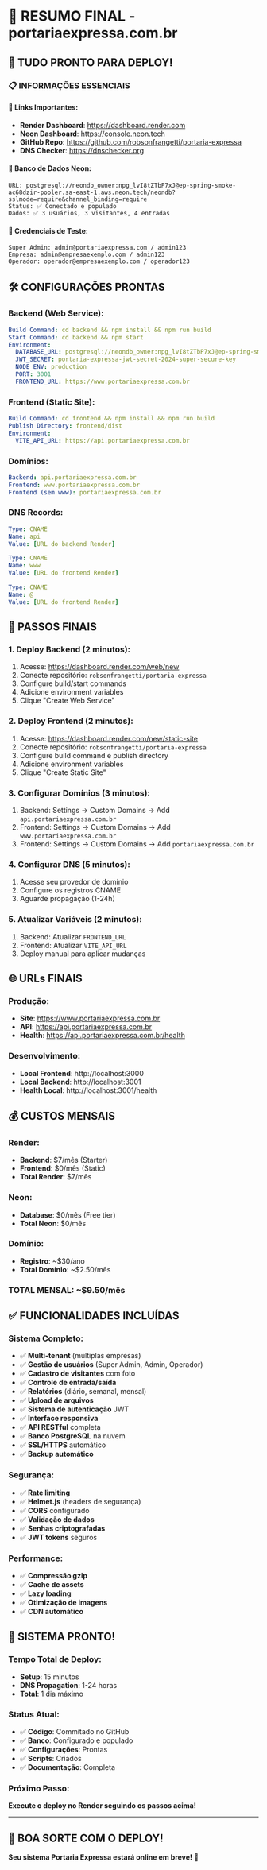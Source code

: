 # 🎯 RESUMO FINAL - portariaexpressa.com.br

## 🚀 **TUDO PRONTO PARA DEPLOY!**

### **📋 INFORMAÇÕES ESSENCIAIS**

#### **🔗 Links Importantes:**
- **Render Dashboard**: https://dashboard.render.com
- **Neon Dashboard**: https://console.neon.tech
- **GitHub Repo**: https://github.com/robsonfrangetti/portaria-expressa
- **DNS Checker**: https://dnschecker.org

#### **💾 Banco de Dados Neon:**
```
URL: postgresql://neondb_owner:npg_lvI8tZTbP7xJ@ep-spring-smoke-ac68dzir-pooler.sa-east-1.aws.neon.tech/neondb?sslmode=require&channel_binding=require
Status: ✅ Conectado e populado
Dados: ✅ 3 usuários, 3 visitantes, 4 entradas
```

#### **🔐 Credenciais de Teste:**
```
Super Admin: admin@portariaexpressa.com / admin123
Empresa: admin@empresaexemplo.com / admin123
Operador: operador@empresaexemplo.com / operador123
```

## 🛠️ **CONFIGURAÇÕES PRONTAS**

### **Backend (Web Service):**
```yaml
Build Command: cd backend && npm install && npm run build
Start Command: cd backend && npm start
Environment:
  DATABASE_URL: postgresql://neondb_owner:npg_lvI8tZTbP7xJ@ep-spring-smoke-ac68dzir-pooler.sa-east-1.aws.neon.tech/neondb?sslmode=require&channel_binding=require
  JWT_SECRET: portaria-expressa-jwt-secret-2024-super-secure-key
  NODE_ENV: production
  PORT: 3001
  FRONTEND_URL: https://www.portariaexpressa.com.br
```

### **Frontend (Static Site):**
```yaml
Build Command: cd frontend && npm install && npm run build
Publish Directory: frontend/dist
Environment:
  VITE_API_URL: https://api.portariaexpressa.com.br
```

### **Domínios:**
```yaml
Backend: api.portariaexpressa.com.br
Frontend: www.portariaexpressa.com.br
Frontend (sem www): portariaexpressa.com.br
```

### **DNS Records:**
```yaml
Type: CNAME
Name: api
Value: [URL do backend Render]

Type: CNAME
Name: www
Value: [URL do frontend Render]

Type: CNAME
Name: @
Value: [URL do frontend Render]
```

## 🎯 **PASSOS FINAIS**

### **1. Deploy Backend (2 minutos):**
1. Acesse: https://dashboard.render.com/web/new
2. Conecte repositório: `robsonfrangetti/portaria-expressa`
3. Configure build/start commands
4. Adicione environment variables
5. Clique "Create Web Service"

### **2. Deploy Frontend (2 minutos):**
1. Acesse: https://dashboard.render.com/new/static-site
2. Conecte repositório: `robsonfrangetti/portaria-expressa`
3. Configure build command e publish directory
4. Adicione environment variables
5. Clique "Create Static Site"

### **3. Configurar Domínios (3 minutos):**
1. Backend: Settings → Custom Domains → Add `api.portariaexpressa.com.br`
2. Frontend: Settings → Custom Domains → Add `www.portariaexpressa.com.br`
3. Frontend: Settings → Custom Domains → Add `portariaexpressa.com.br`

### **4. Configurar DNS (5 minutos):**
1. Acesse seu provedor de domínio
2. Configure os registros CNAME
3. Aguarde propagação (1-24h)

### **5. Atualizar Variáveis (2 minutos):**
1. Backend: Atualizar `FRONTEND_URL`
2. Frontend: Atualizar `VITE_API_URL`
3. Deploy manual para aplicar mudanças

## 🌐 **URLs FINAIS**

### **Produção:**
- **Site**: https://www.portariaexpressa.com.br
- **API**: https://api.portariaexpressa.com.br
- **Health**: https://api.portariaexpressa.com.br/health

### **Desenvolvimento:**
- **Local Frontend**: http://localhost:3000
- **Local Backend**: http://localhost:3001
- **Health Local**: http://localhost:3001/health

## 💰 **CUSTOS MENSAIS**

### **Render:**
- **Backend**: $7/mês (Starter)
- **Frontend**: $0/mês (Static)
- **Total Render**: $7/mês

### **Neon:**
- **Database**: $0/mês (Free tier)
- **Total Neon**: $0/mês

### **Domínio:**
- **Registro**: ~$30/ano
- **Total Domínio**: ~$2.50/mês

### **TOTAL MENSAL**: ~$9.50/mês

## ✅ **FUNCIONALIDADES INCLUÍDAS**

### **Sistema Completo:**
- ✅ **Multi-tenant** (múltiplas empresas)
- ✅ **Gestão de usuários** (Super Admin, Admin, Operador)
- ✅ **Cadastro de visitantes** com foto
- ✅ **Controle de entrada/saída**
- ✅ **Relatórios** (diário, semanal, mensal)
- ✅ **Upload de arquivos**
- ✅ **Sistema de autenticação** JWT
- ✅ **Interface responsiva**
- ✅ **API RESTful** completa
- ✅ **Banco PostgreSQL** na nuvem
- ✅ **SSL/HTTPS** automático
- ✅ **Backup automático**

### **Segurança:**
- ✅ **Rate limiting**
- ✅ **Helmet.js** (headers de segurança)
- ✅ **CORS** configurado
- ✅ **Validação de dados**
- ✅ **Senhas criptografadas**
- ✅ **JWT tokens** seguros

### **Performance:**
- ✅ **Compressão gzip**
- ✅ **Cache de assets**
- ✅ **Lazy loading**
- ✅ **Otimização de imagens**
- ✅ **CDN automático**

## 🎉 **SISTEMA PRONTO!**

### **Tempo Total de Deploy:**
- **Setup**: 15 minutos
- **DNS Propagation**: 1-24 horas
- **Total**: 1 dia máximo

### **Status Atual:**
- ✅ **Código**: Commitado no GitHub
- ✅ **Banco**: Configurado e populado
- ✅ **Configurações**: Prontas
- ✅ **Scripts**: Criados
- ✅ **Documentação**: Completa

### **Próximo Passo:**
**Execute o deploy no Render seguindo os passos acima!**

---
## 🚀 **BOA SORTE COM O DEPLOY!**

**Seu sistema Portaria Expressa estará online em breve! 🎯**
